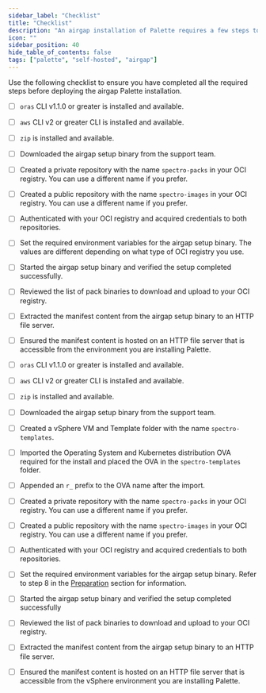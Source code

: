 ```yaml
---
sidebar_label: "Checklist"
title: "Checklist"
description: "An airgap installation of Palette requires a few steps to be completed before the installation can begin. This checklist will help you prepare for the installation."
icon: ""
sidebar_position: 40
hide_table_of_contents: false
tags: ["palette", "self-hosted", "airgap"]
---
```

 

Use the following checklist to ensure you have completed all the required steps before deploying the airgap Palette installation.

<Tabs queryString="platform">

<TabItem label="Kubernetes" value="k8s">

- [ ] `oras` CLI v1.1.0 or greater is installed and available.

- [ ] `aws` CLI v2 or greater CLI is installed and available.

- [ ] `zip` is installed and available.

- [ ] Downloaded the airgap setup binary from the support team.

- [ ] Created a private repository with the name `spectro-packs` in your OCI registry. You can use a different name if you prefer.

- [ ] Created a public repository with the name `spectro-images` in your OCI registry. You can use a different name if you prefer.

- [ ] Authenticated with your OCI registry and acquired credentials to both repositories.

- [ ] Set the required environment variables for the airgap setup binary. The values are different depending on what type of OCI registry you use.

- [ ] Started the airgap setup binary and verified the setup completed successfully.

- [ ] Reviewed the list of pack binaries to download and upload to your OCI registry. 

- [ ] Extracted the manifest content from the airgap setup binary to an HTTP file server.

- [ ] Ensured the manifest content is hosted on an HTTP file server that is accessible from the environment you are installing Palette.

</TabItem>



<TabItem label="VMware vSphere" value="vsphere">

- [ ] `oras` CLI v1.1.0 or greater is installed and available.

- [ ] `aws` CLI v2 or greater CLI is installed and available.

- [ ] `zip` is installed and available.

- [ ] Downloaded the airgap setup binary from the support team.

- [ ] Created a vSphere VM and Template folder with the name `spectro-templates`.

- [ ] Imported the Operating System and Kubernetes distribution OVA required for the install and placed the OVA in the `spectro-templates` folder.

- [ ] Appended an `r_` prefix to the OVA name after the import.

- [ ] Created a private repository with the name `spectro-packs` in your OCI registry. You can use a different name if you prefer.

- [ ] Created a public repository with the name `spectro-images` in your OCI registry. You can use a different name if you prefer.

- [ ] Authenticated with your OCI registry and acquired credentials to both repositories.

- [ ] Set the required environment variables for the airgap setup binary. Refer to step 8 in the [Preparation](#preperation) section for information.

- [ ] Started the airgap setup binary and verified the setup completed successfully

- [ ] Reviewed the list of pack binaries to download and upload to your OCI registry. 

- [ ] Extracted the manifest content from the airgap setup binary to an HTTP file server.

- [ ] Ensured the manifest content is hosted on an HTTP file server that is accessible from the vSphere environment you are installing Palette.

</TabItem>


</Tabs>